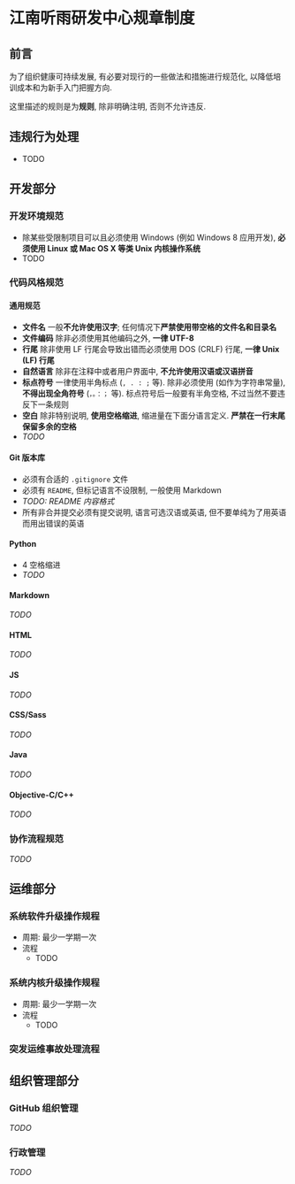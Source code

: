 # 江南听雨研发中心规章制度

## 前言

为了组织健康可持续发展, 有必要对现行的一些做法和措施进行规范化, 以降低培训成本和为新手入门把握方向.

这里描述的规则是为**规则**, 除非明确注明, 否则不允许违反.


## 违规行为处理

* TODO


## 开发部分

### 开发环境规范

* 除某些受限制项目可以且必须使用 Windows (例如 Windows 8 应用开发), **必须使用 Linux 或 Mac OS X 等类 Unix 内核操作系统**
* TODO


### 代码风格规范

#### 通用规范

* **文件名** 一般**不允许使用汉字**; 任何情况下**严禁使用带空格的文件名和目录名**
* **文件编码** 除非必须使用其他编码之外, **一律 UTF-8**
* **行尾** 除非使用 LF 行尾会导致出错而必须使用 DOS (CRLF) 行尾, **一律 Unix (LF) 行尾**
* **自然语言** 除非在注释中或者用户界面中, **不允许使用汉语或汉语拼音**
* **标点符号** 一律使用半角标点 (`, . : ;` 等). 除非必须使用 (如作为字符串常量), **不得出现全角符号** (`，。：；` 等). 标点符号后一般要有半角空格, 不过当然不要违反下一条规则
* **空白** 除非特别说明, **使用空格缩进**, 缩进量在下面分语言定义. **严禁在一行末尾保留多余的空格**
* *TODO*


#### Git 版本库

* 必须有合适的 `.gitignore` 文件
* 必须有 `README`, 但标记语言不设限制, 一般使用 Markdown
* *TODO: README 内容格式*
* 所有非合并提交必须有提交说明, 语言可选汉语或英语, 但不要单纯为了用英语而用出错误的英语


#### Python

* 4 空格缩进
* *TODO*


#### Markdown

*TODO*


#### HTML

*TODO*


#### JS

*TODO*


#### CSS/Sass

*TODO*


#### Java

*TODO*


#### Objective-C/C++

*TODO*


### 协作流程规范

*TODO*


## 运维部分

### 系统软件升级操作规程

* 周期: 最少一学期一次
* 流程
    * TODO


### 系统内核升级操作规程

* 周期: 最少一学期一次
* 流程
    * TODO


### 突发运维事故处理流程


## 组织管理部分

### GitHub 组织管理

*TODO*


### 行政管理

*TODO*


<!-- vim:set ai et ts=4 sw=4 sts=4 fenc=utf-8: -->
